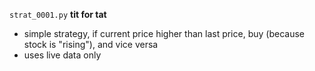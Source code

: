 `strat_0001.py` **tit for tat**
- simple strategy, if current price higher than last price, buy (because stock is "rising"), and vice versa
- uses live data only
